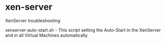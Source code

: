 # xen-server
XenServer troubleshooting

xenserver-auto-start.sh - This script setting the Auto-Start in the XenServer and in all Virtual Machines automatically

